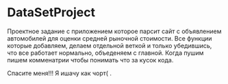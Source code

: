 # DataSetProject
Проектное задание с приложением которое парсит сайт с объявлением автомобилей для оценки средней рыночной стоимости.
Все функции которые добавляем, делаем отдельной веткой и только убедившись, что все работает нормально, объеденяем с главной. Когда пушим пишем комменатрии чтобы понимать что за кусок кода.

Спасите меня!!! Я ишачу как чорт(
.
